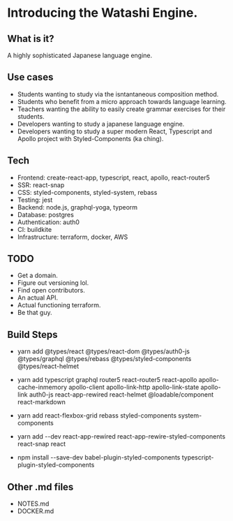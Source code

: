 # Introducing the Watashi Engine.

## What is it?

A highly sophisticated Japanese language engine.

## Use cases

  - Students wanting to study via the isntantaneous composition method.
  - Students who benefit from a micro approach towards language learning.
  - Teachers wanting the ability to easily create grammar exercises for their students.
  - Developers wanting to study a japanese language engine.
  - Developers wanting to study a super modern React, Typescript and Apollo project with Styled-Components (ka ching). 



## Tech
- Frontend: create-react-app, typescript, react, apollo, react-router5
- SSR: react-snap
- CSS: styled-components, styled-system, rebass
- Testing: jest
- Backend: node.js, graphql-yoga, typeorm
- Database: postgres
- Authentication: auth0
- CI: buildkite
- Infrastructure: terraform, docker, AWS

## TODO

- Get a domain.
- Figure out versioning lol. 
- Find open contributors. 
- An actual API.
- Actual functioning terraform. 
- Be that guy.

## Build Steps 

- yarn add @types/react @types/react-dom @types/auth0-js @types/graphql @types/rebass @types/styled-components @types/react-helmet 
- yarn add typescript graphql router5 react-router5 react-apollo apollo-cache-inmemory apollo-client apollo-link-http apollo-link-state apollo-link auth0-js react-app-rewired react-helmet @loadable/component react-markdown 
- yarn add react-flexbox-grid rebass styled-components system-components 
- yarn add --dev react-app-rewired react-app-rewire-styled-components react-snap react

- npm install --save-dev babel-plugin-styled-components typescript-plugin-styled-components

## Other .md files

- NOTES.md
- DOCKER.md
